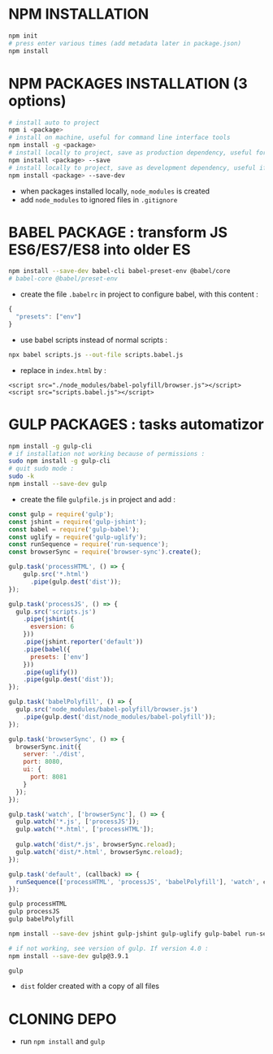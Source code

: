# NPM INSTALLATION
```bash
npm init
# press enter various times (add metadata later in package.json)
npm install
```
# NPM PACKAGES INSTALLATION (3 options)
```bash
# install auto to project
npm i <package>
# install on machine, useful for command line interface tools
npm install -g <package>
# install locally to project, save as production dependency, useful for making code work in production environment
npm install <package> --save
# install locally to project, save as development dependency, useful if no longer required after project launched
npm install <package> --save-dev
```
- when packages installed locally, ```node_modules``` is created
- add ```node_modules``` to ignored files in ```.gitignore```

# BABEL PACKAGE : transform JS ES6/ES7/ES8 into older ES
```bash
npm install --save-dev babel-cli babel-preset-env @babel/core
# babel-core @babel/preset-env
```
- create the file ```.babelrc``` in project to configure babel, with this content :
```js
{
  "presets": ["env"]
}
```
- use babel scripts instead of normal scripts :
``` bash
npx babel scripts.js --out-file scripts.babel.js
```
- replace in ```index.html``` <script src="scripts.js"></script> by :
```
<script src="./node_modules/babel-polyfill/browser.js"></script>
<script src="scripts.babel.js"></script>
```

# GULP PACKAGES : tasks automatizor
```bash
npm install -g gulp-cli
# if installation not working because of permissions :
sudo npm install -g gulp-cli
# quit sudo mode :
sudo -k
npm install --save-dev gulp
```
- create the file ```gulpfile.js``` in project and add :
```js
const gulp = require('gulp');
const jshint = require('gulp-jshint');
const babel = require('gulp-babel');
const uglify = require('gulp-uglify');
const runSequence = require('run-sequence');
const browserSync = require('browser-sync').create();

gulp.task('processHTML', () => {
    gulp.src('*.html')
      .pipe(gulp.dest('dist'));
});

gulp.task('processJS', () => {
  gulp.src('scripts.js')
    .pipe(jshint({
      esversion: 6
    }))
    .pipe(jshint.reporter('default'))
    .pipe(babel({
      presets: ['env']
    }))
    .pipe(uglify())
    .pipe(gulp.dest('dist'));
});

gulp.task('babelPolyfill', () => {
  gulp.src('node_modules/babel-polyfill/browser.js')
    .pipe(gulp.dest('dist/node_modules/babel-polyfill'));
});

gulp.task('browserSync', () => {
  browserSync.init({
    server: './dist',
    port: 8080,
    ui: {
      port: 8081
    }
  });
});

gulp.task('watch', ['browserSync'], () => {
  gulp.watch('*.js', ['processJS']);
  gulp.watch('*.html', ['processHTML']);
  
  gulp.watch('dist/*.js', browserSync.reload);
  gulp.watch('dist/*.html', browserSync.reload);
});

gulp.task('default', (callback) => {
  runSequence(['processHTML', 'processJS', 'babelPolyfill'], 'watch', callback);
});
```
```bash
gulp processHTML
gulp processJS
gulp babelPolyfill

npm install --save-dev jshint gulp-jshint gulp-uglify gulp-babel run-sequence browser-sync

# if not working, see version of gulp. If version 4.0 :
npm install --save-dev gulp@3.9.1

gulp
```
- ```dist``` folder created with a copy of all files

# CLONING DEPO
- run ```npm install``` and ```gulp```
